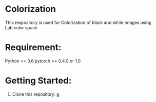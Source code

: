 # Colorization
This respository is used for Colorization of black and white images using Lab color space

# Requirement:
Python == 3.6
pytorch >= 0.4.0 or 1.0

# Getting Started:
1. Clone this repository:
   g
